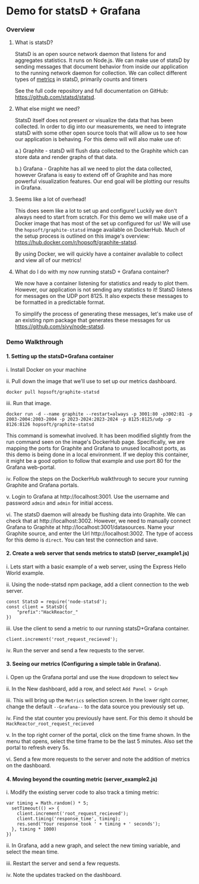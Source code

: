 # Demo for statsD + Grafana

### Overview

1. What is statsD?

   StatsD is an open source network daemon that listens for and aggregates statistics.   It runs on Node.js. We can make use of statsD by sending messages that document behavior from inside our application to the running network daemon for collection.  We can collect different types of [metrics](https://github.com/statsd/statsd/blob/master/docs/metric_types.md) in statsD, primarily counts and timers

   See the full code repository and full documentation on GitHub: https://github.com/statsd/statsd.

2. What else might we need?

   StatsD itself does not present or visualize the data that has been collected.   In order to dig into our measurements, we need to integrate statsD with some other open source tools that will allow us to see how our application is behaving.  For this demo will will also make use of:

   a.) Graphite - statsD will flush data collected to the Graphite which can store data and render graphs of that data.

   b.) Grafana - Graphite has all we need to plot the data collected, however Grafana is easy to extend off of Graphite and has more powerful visualization features.  Our end goal will be plotting our results in Grafana.

3. Seems like a lot of overhead!

   This does seem like a lot to set up and configure!  Luckily we don't always need to start from scratch.  For this demo we will make use of a Docker image that has most of the set up configured for us!   We will use the `hopsoft/graphite-statsd` image available on DockerHub.   Much of the setup process is outlined on this image's overview: https://hub.docker.com/r/hopsoft/graphite-statsd.

   By using Docker, we will quickly have a container available to collect and view all of our metrics!

4. What do I do with my now running statsD + Grafana container?

   We now have a container listening for statistics and ready to plot them.  However, our application is not sending any statistics to it!   StatsD listens for messages on the UDP port 8125.  It also expects these messages to be formatted in a predictable format.  

   To simplify the process of generating these messages, let's make use of an existing npm package that generates these messages for us https://github.com/sivy/node-statsd.



### Demo Walkthrough

#### 1. Setting up the statsD+Grafana container

i. Install Docker on your machine

ii. Pull down the image that we'll use to set up our metrics dashboard.

`docker pull hopsoft/graphite-statsd`

iii. Run that image.  

`docker run -d --name graphite --restart=always -p 3001:80 -p3002:81 -p 2003-2004:2003-2004 -p 2023-2024:2023-2024 -p 8125:8125/udp -p 8126:8126 hopsoft/graphite-statsd `

This command is somewhat involved.  It has been modified slightly from the run command seen on the image's DockerHub page.  Specifically, we are mapping the ports for Graphite and Grafana to unused localhost ports, as this demo is being done in a local environment.   If we deploy this container, it might be a good option to follow that example and use port 80 for the Grafana web-portal.

iv. Follow the steps on the DockerHub walkthrough to secure your running Graphite and Grafana portals.

v. Login to Grafana at http://localhost:3001.  Use the username and password `admin` and `admin` for initial access.   

vi. The statsD daemon will already be flushing data into Graphite.  We can check that at http://localhost:3002.  However, we need to manually connect Grafana to Graphite at http://localhost:3001/datasources. Name your Graphite source, and enter the Url http://localhost:3002.  The type of access for this demo is `direct`.   You can test the connection and save.

#### 2. Create a web server that sends metrics to statsD (server_example1.js)

i. Lets start with a basic example of a web server, using the Express Hello World example.

ii. Using the node-statsd npm package, add a client connection to the web server.  

```const StatsD = require('node-statsd')const client = new StatsD({  "prefix": "trentgoing_"});
const StatsD = require('node-statsd');
const client = StatsD({
	"prefix":"HackReactor_"
})
```

iii. Use the client to send a metric to our running statsD+Grafana container.

```client.increment('root_request_recieved');```

iv. Run the server and send a few requests to the server.

#### 3. Seeing our metrics (Configuring a simple table in Grafana).

i. Open up the Grafana portal and use the `Home` dropdown to select `New`

ii. In the New dashboard, add a row, and select `Add Panel > Graph`

iii. This will bring up the `Metrics` selection screen. In the lower right corner, change the default `--Grafana--` to the data source you previously set up.

iv. Find the stat counter you previously have sent.  For this demo it should be `HackReactor_root_request_recieved`

v. In the top right corner of the portal, click on the time frame shown.  In the menu that opens, select the time frame to be the last 5 minutes. Also set the portal to refresh every 5s.

vi.  Send a few more requests to the server and note the addition of metrics on the dashboard.

#### 4. Moving beyond the counting metric (server_example2.js)

i. Modify the existing server code to also track a timing metric: 

```sdfadapp.get('/', (req, res) => {
var timing = Math.random() * 5;
  setTimeout(() => {
    client.increment('root_request_recieved');
    client.timing('response_time', timing);
    res.send('Your response took ' + timing + ' seconds');
  }, timing * 1000)
})
```

ii. In Grafana, add a new graph, and select the new timing variable, and select the mean time.

iii. Restart the server and send a few requests. 

iv. Note the updates tracked on the dashboard.